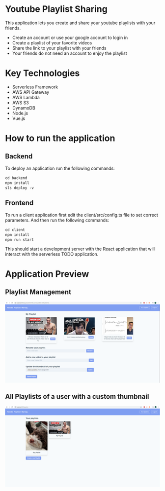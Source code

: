 # Youtube Playlist Sharing

This application lets you create and share your youtube playlists with your friends.

- Create an account or use your google account to login in
- Create a playlist of your favorite videos
- Share the link to your playlist with your friends
- Your friends do not need an account to enjoy the playlist

# Key Technologies
- Serverless Framework
- AWS API Gateway
- AWS Lambda
- AWS S3
- DynamoDB
- Node.js
- Vue.js

# How to run the application
## Backend
To deploy an application run the following commands:

```
cd backend
npm install
sls deploy -v
```

## Frontend
To run a client application first edit the client/src/config.ts file to set correct parameters. And then run the following commands:

```
cd client
npm install
npm run start
```

This should start a development server with the React application that will interact with the serverless TODO application.

# Application Preview

## Playlist Management
![Playlist Management Example](https://github.com/MSkrzypietz/youtube-playlist-sharing/blob/master/images/PlaylistManagement.PNG)

## All Playlists of a user with a custom thumbnail
![User Playlists Example](https://github.com/MSkrzypietz/youtube-playlist-sharing/blob/master/images/UserPlaylists.PNG)
